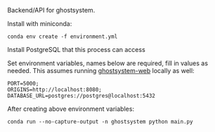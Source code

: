 Backend/API for ghostsystem.

Install with miniconda: 
```
conda env create -f environment.yml
```
Install PostgreSQL that this process can access

Set environment variables, names below are required, fill in values as needed. 
This assumes running [ghostsystem-web](https://github.com/epthed/GhostSystem-web) locally as well:
```
PORT=5000;  
ORIGINS=http://localhost:8080; 
DATABASE_URL=postgres://postgres@localhost:5432  
```

After creating above environment variables:
```
conda run --no-capture-output -n ghostsystem python main.py
```